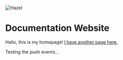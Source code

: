 ![Hazel](https://hazelengine.com/res/HazelLogoText.png)

# Documentation Website

Hello, this is my homepage! [I have another page here.](more/AnotherPage.md)

Testing the push events...